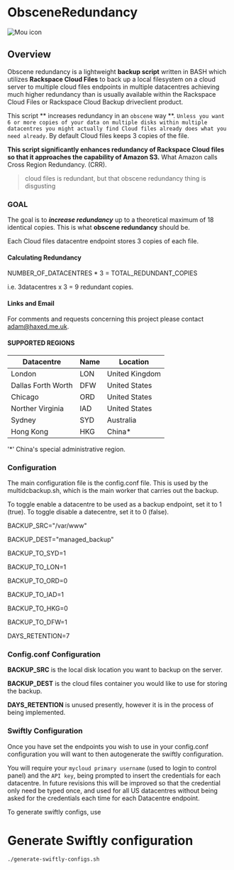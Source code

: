 # ObsceneRedundancy

![Mou icon](http://i.imgur.com/sccHXFt.jpg)

## Overview

Obscene redundancy is a lightweight **backup script** written in BASH which utilizes **Rackspace Cloud Files** to back up a local filesystem on a cloud server to multiple cloud files endpoints in multiple datacentres achieving much higher redundancy than is usually available within the Rackspace Cloud Files or Rackspace Cloud Backup driveclient product.

This script ** increases redundancy in an `obscene` way **. `Unless you want 6 or more copies of your data on multiple disks within multiple datacentres you might actually find Cloud files already does what you need already`. By default Cloud files keeps 3 copies of the file.

**This script significantly enhances redundancy of Rackspace Cloud files so that it approaches the capability of Amazon S3.** What Amazon calls Cross Region Redundancy. (CRR).

> cloud files is redundant, but that obscene redundancy thing is disgusting

### GOAL

The goal is to _**increase redundancy**_ up to a theoretical maximum of 18 identical copies. This is what **obscene redundancy** should be. 

Each Cloud files datacentre endpoint stores 3 copies of each file. 

#### Calculating Redundancy

NUMBER_OF_DATACENTRES * 3 = TOTAL_REDUNDANT_COPIES

i.e. 3datacentres x 3 = 9 redundant copies.


#### Links and Email

For comments and requests concerning this project please contact <adam@haxed.me.uk>.

#### SUPPORTED REGIONS


Datacentre | Name | Location
------------ | ------------- | ------------
London | LON | United Kingdom
Dallas Forth Worth | DFW  | United States
Chicago | ORD | United States
Norther Virginia | IAD | United States
Sydney | SYD | Australia
Hong Kong | HKG | China*

'*' China's special administrative region.


### Configuration 

The main configuration file is the config.conf file. This is used by the multidcbackup.sh, which is the main worker that carries out the backup.

To toggle enable a datacentre to be used as a backup endpoint, set it to 1 (true). To toggle disable a datecentre, set it to 0 (false).

BACKUP_SRC="/var/www"

BACKUP_DEST="managed_backup"

BACKUP_TO_SYD=1

BACKUP_TO_LON=1

BACKUP_TO_ORD=0

BACKUP_TO_IAD=1

BACKUP_TO_HKG=0

BACKUP_TO_DFW=1

DAYS_RETENTION=7

### Config.conf Configuration

**BACKUP_SRC** is the local disk location you want to backup on the server.

**BACKUP_DEST** is the cloud files container you would like to use for storing the backup.

**DAYS_RETENTION** is unused presently, however it is in the process of being implemented.


### Swiftly Configuration

Once you have set the endpoints you wish to use in your config.conf configuration you will want to then autogenerate the swiftly configuration. 

You will require your `mycloud primary username` (used to login to control panel) and the `API key`, being prompted to insert the credentials for each datacentre. In future revisions this will be improved so that the credential only need be typed once, and used for all US datacentres without being asked for the credentials each time for each Datacentre endpoint. 

To generate swiftly configs, use

# Generate Swiftly configuration
`./generate-swiftly-configs.sh`


